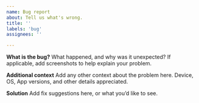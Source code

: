 ```yaml
---
name: Bug report
about: Tell us what's wrong.
title: ''
labels: 'bug'
assignees: ''

---
```


**What is the bug?**
What happened, and why was it unexpected? If applicable, add screenshots to help explain your problem.

**Additional context**
Add any other context about the problem here. Device, OS, App versions, and other details appreciated. 

**Solution**
Add fix suggestions here, or what you’d like to see.


